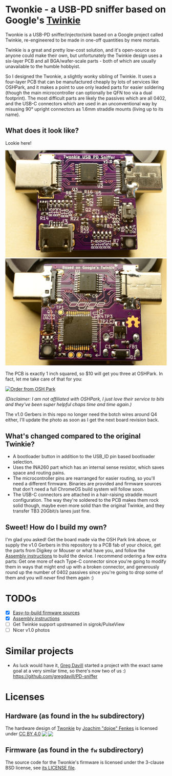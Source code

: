 # Twonkie - a USB-PD sniffer based on Google's [Twinkie](https://www.chromium.org/chromium-os/twinkie)

Twonkie is a USB-PD sniffer/injector/sink based on a Google project called Twinkie, re-engineered to be made in one-off quantities by mere mortals.

Twinkie is a great and pretty low-cost solution, and it's open-source so anyone could make their own, but unfortunately the Twinkie design uses a six-layer PCB and all BGA/wafer-scale parts - both of which are usually unavailable to the humble hobbyist.

So I designed the Twonkie, a slightly wonky sibling of Twinkie. It uses a four-layer PCB that can be manufactured cheaply by lots of services like OSHPark, and it makes a point to use only leaded parts for easier soldering (though the main microcontroller can optionally be QFN too via a dual footprint). The most difficult parts are likely the passives which are all 0402, and the USB-C connectors which are used in an unconventional way by misusing 90° upright connectors as 1.6mm straddle mounts (living up to its name).

## What does it look like?

Lookie here!

![](pic/twonkie-v1.0-front.jpg)
![](pic/twonkie-v1.0-back.jpg)

The PCB is exactly 1 inch squared, so $10 will get you three at OSHPark. In fact, let me take care of that for you:

<a href="https://oshpark.com/shared_projects/VxczZuoj"><img src="https://oshpark.com/packs/media/images/badge-5f4e3bf4bf68f72ff88bd92e0089e9cf.png" alt="Order from OSH Park"></img></a>

_(Disclaimer: I am not affiliated with OSHPark, I just love their service to bits and they've been super helpful chaps time and time again.)_

The v1.0 Gerbers in this repo no longer need the botch wires around Q4 either, I'll update the photo as soon as I get the next board revision back.

## What's changed compared to the original Twinkie?

 * A bootloader button in addition to the USB_ID pin based bootloader selection.
 * Uses the INA260 part which has an internal sense resistor, which saves space and routing pains.
 * The microcontroller pins are rearranged for easier routing, so you'll need a different firmware. Binaries are provided and firmware sources that don't need a full ChromeOS build system will follow soon.
 * The USB-C connectors are attached in a hair-raising straddle mount configuration. The way they're soldered to the PCB makes them rock solid though, maybe even more solid than the original Twinkie, and they transfer TB3 20Gbit/s lanes just fine.

## Sweet! How do I build my own?

I'm glad you asked! Get the board made via the OSH Park link above, or supply the v1.0 Gerbers in this repository to a PCB fab of your choice, get the parts from Digikey or Mouser or what have you, and follow the [Assembly instructions](hw/README.md) to build the device. I recommend ordering a few extra parts: Get one more of each Type-C connector since you're going to modify them in ways that might end up with a broken connector, and generously round up the number of 0402 passives since you're going to drop some of them and you will _never_ find them again :)

# TODOs

 * [x] [Easy-to-build firmware sources](fw)
 * [x] [Assembly instructions](hw/README.md)
 * [ ] Get Twinkie support upstreamed in sigrok/PulseView
 * [ ] Nicer v1.0 photos

# Similar projects

 * As luck would have it, [Greg Davill](https://github.com/gregdavill) started a project with the exact same goal at a very similar time, so there's now two of us :) https://github.com/gregdavill/PD-sniffer

# Licenses

## Hardware (as found in the `hw` subdirectory)

<p xmlns:cc="http://creativecommons.org/ns#" xmlns:dct="http://purl.org/dc/terms/">The hardware design of <a property="dct:title" rel="cc:attributionURL" href="https://github.com/dojoe/Twonkie">Twonkie</a> by <a rel="cc:attributionURL dct:creator" property="cc:attributionName" href="https://github.com/dojoe">Joachim "dojoe" Fenkes</a> is licensed under <a href="http://creativecommons.org/licenses/by/4.0/" target="_blank" rel="license noopener noreferrer" style="display:inline-block;">CC BY 4.0<img style="height:22px!important;margin-left:3px;vertical-align:text-bottom;" src="https://mirrors.creativecommons.org/presskit/icons/cc.svg"><img style="height:22px!important;margin-left:3px;vertical-align:text-bottom;" src="https://mirrors.creativecommons.org/presskit/icons/by.svg"></a></p>

## Firmware (as found in the `fw` subdirectory)

The source code for the Twonkie's firmware is licensed under the 3-clause BSD license, see [its LICENSE file](fw/LICENSE).
